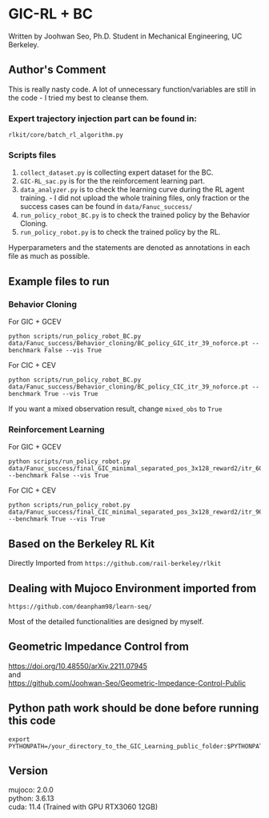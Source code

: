 # GIC-RL + BC
Written by Joohwan Seo, Ph.D. Student in Mechanical Engineering, UC Berkeley.

## Author's Comment 
This is really nasty code. A lot of unnecessary function/variables are still in the code - I tried my best to cleanse them. 

### Expert trajectory injection part can be found in:
``rlkit/core/batch_rl_algorithm.py``
### Scripts files
1. ``collect_dataset.py`` is collecting expert dataset for the BC.
2. ``GIC-RL_sac.py`` is for the the reinforcement learning part. 
3. ``data_analyzer.py`` is to check the learning curve during the RL agent training. - I did not upload the whole training files, only fraction or the success cases can be found in ``data/Fanuc_success/``
4. ``run_policy_robot_BC.py`` is to check the trained policy by the Behavior Cloning.
5. ``run_policy_robot.py`` is to check the trained policy by the RL. 

Hyperparameters and the statements are denoted as annotations in each file as much as possible. 

## Example files to run
### Behavior Cloning 
For GIC + GCEV
```
python scripts/run_policy_robot_BC.py data/Fanuc_success/Behavior_cloning/BC_policy_GIC_itr_39_noforce.pt --benchmark False --vis True
```

For CIC + CEV
```
python scripts/run_policy_robot_BC.py data/Fanuc_success/Behavior_cloning/BC_policy_CIC_itr_39_noforce.pt --benchmark True --vis True
```

If you want a mixed observation result, change ``mixed_obs`` to ``True``

### Reinforcement Learning
For GIC + GCEV
```
python scripts/run_policy_robot.py data/Fanuc_success/final_GIC_minimal_separated_pos_3x128_reward2/itr_60.pkl --benchmark False --vis True
```

For CIC + CEV
```
python scripts/run_policy_robot.py data/Fanuc_success/final_CIC_minimal_separated_pos_3x128_reward2/itr_90.pkl --benchmark True --vis True
```

## Based on the Berkeley RL Kit
Directly Imported from ``https://github.com/rail-berkeley/rlkit``

## Dealing with Mujoco Environment imported from
``https://github.com/deanpham98/learn-seq/``

Most of the detailed functionalities are designed by myself. 

## Geometric Impedance Control from
https://doi.org/10.48550/arXiv.2211.07945 \
and \
https://github.com/Joohwan-Seo/Geometric-Impedance-Control-Public

## Python path work should be done before running this code
```
export PYTHONPATH=/your_directory_to_the_GIC_Learning_public_folder:$PYTHONPATH
```

## Version
mujoco: 2.0.0 \
python: 3.6.13\
cuda: 11.4 (Trained with GPU RTX3060 12GB)


